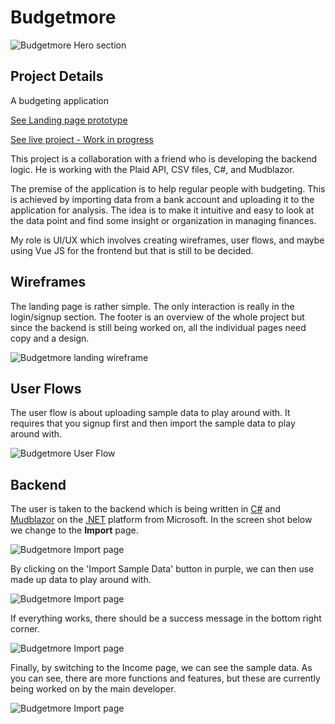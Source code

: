 

# Budgetmore

![Budgetmore Hero section](/work/uiux/budgetmore/hero-section.png)


## Project Details

A budgeting application

[See Landing page prototype](https://budgetmore.netlify.app)

[See live project - Work in progress](https://budgetmore.com/)

This project is a collaboration with a friend who is developing the backend logic. He is working with the Plaid API, CSV files, C#, and Mudblazor.

The premise of the application is to help regular people with budgeting. This is achieved by importing data from a bank account and uploading it to the application for analysis. The idea is to make it intuitive and easy to look at the data point and find some insight or organization in managing finances.

My role is UI/UX which involves creating wireframes, user flows, and maybe using Vue JS for the frontend but that is still to be decided.

## Wireframes
The landing page is rather simple.  The only interaction is really in the login/signup section.  The footer is an overview of the whole project but since the backend is still being worked on, all the individual pages need copy and a design. 

![Budgetmore landing wireframe](/work/uiux/budgetmore/budgetmore-wireframe.png)

## User Flows

The user flow is about uploading sample data to play around with.  It requires that you signup first and then import the sample data to play around with. 

![Budgetmore User Flow](/work/uiux/budgetmore/budgetmore-sampledata-userflow.png)

## Backend
The user is taken to the backend which is being written in [C#](https://en.wikipedia.org/wiki/C_Sharp_(programming_language)) and [Mudblazor](https://mudblazor.com/) on the [.NET](https://dotnet.microsoft.com/en-us/) platform from Microsoft. In the screen shot below we change to the **Import** page.

![Budgetmore Import page](/work/uiux/budgetmore/import-page.png)

By clicking on the 'Import Sample Data' button in purple, we can then use made up data to play around with.

![Budgetmore Import page](/work/uiux/budgetmore/sample-data.png)

If everything works, there should be a success message in the bottom right corner.

![Budgetmore Import page](/work/uiux/budgetmore/success.png)

Finally, by switching to the Income page, we can see the sample data.  As you can see, there are more functions and features, but these are currently being worked on by the main developer.

![Budgetmore Import page](/work/uiux/budgetmore/income-page.png)
